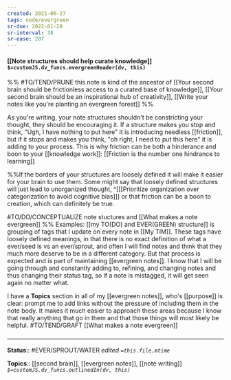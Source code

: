 ```yaml
---
created: 2021-06-27
tags: node/evergreen
sr-due: 2022-01-28
sr-interval: 38
sr-ease: 207
---
```


#### [[Note structures should help curate knowledge]] `$=customJS.dv_funcs.evergreenHeader(dv, this)`
%%
#TO/TEND/PRUNE this note is kind of the ancestor of [[Your second brain should be frictionless access to a curated base of knowledge]], [[Your second brain should be an inspirational hub of creativity]], [[Write your notes like you're planting an evergreen forest]]
%%

As you're writing, your note structures shouldn't be constricting your thought,
they should be encouraging it.
If a structure makes you stop and think, "Ugh, I have nothing to put here" it is introducing needless [[friction]],
but if it stops and makes you think, "oh right, I need to put this here" it is adding to your process.
This is why friction can be both a hinderance and boon to your [[knowledge work]]:
[[Friction is the number one hindrance to learning]]

%%If the borders of your structures are loosely defined it will make it easier for your brain to use them. Some might say that loosely defined structures will just lead to unorganized thought, 
^[[[Prioritize organization over categorization to avoid cognitive bias]]]
or that friction can be a boon to creation,
which can definitely be true.

#TO/DO/CONCEPTUALIZE note stuctures and [[What makes a note evergreen]]
%%
Examples:
[[my TO(DO) and EVER(GREEN) structure]] is grouping of tags that I update on every note in [[My TIM]]. These tags have loosely defined meanings, in that there is no exact definition of what a ever/seed is vs an ever/sprout, and often I will find notes and think that they much more deserve to be in a different category. But that process is expected and is part of maintaining [[evergreen notes]]. I know that I will be going through and constantly adding to, refining, and changing notes and thus changing their status tag, so if a note is mistagged, it will get seen again no matter what.

I have a **Topics** section in all of my [[evergreen notes]], who's [[purpose]] is clear: prompt me to add links without the pressure of including them in the note body. It makes it much easier to approach these areas because I know that really anything that go in them and that those things will most likely be helpful. #TO/TEND/GRAFT [[What makes a note evergreen]]

### <hr class="footnote"/>

**Status**:: #EVER/SPROUT/WATER 
*edited `=this.file.mtime`*

**Topics**:: [[second brain]], [[evergreen notes]], [[note writing]]
*`$=customJS.dv_funcs.outlinedIn(dv, this)`*
